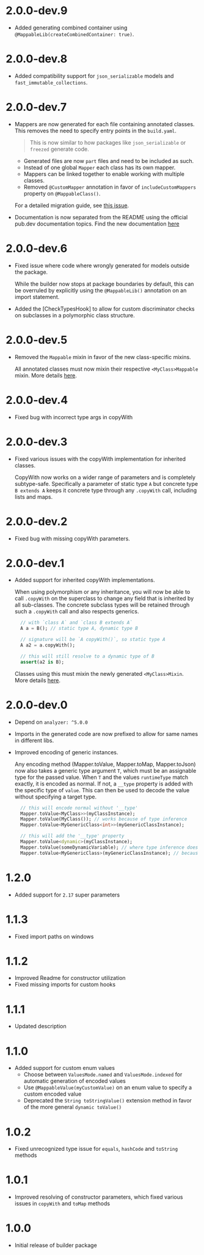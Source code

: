 # 2.0.0-dev.9

- Added generating combined container using `@MappableLib(createCombinedContainer: true)`.

# 2.0.0-dev.8

- Added compatibility support for `json_serializable` models and `fast_immutable_collections`.

# 2.0.0-dev.7

- Mappers are now generated for each file containing annotated classes. This removes the
  need to specify entry points in the `build.yaml`.
  
  > This is now similar to how packages like `json_serializable` or `freezed` generate code.
  
  - Generated files are now `part` files and need to be included as such.
  - Instead of one global `Mapper` each class has its own mapper.
  - Mappers can be linked together to enable working with multiple classes.
  - Removed `@CustomMapper` annotation in favor of `includeCustomMappers` property on `@MappableClass()`.
  
  For a detailed migration guide, see [this issue](https://github.com/schultek/dart_mappable/issues/46).

- Documentation is now separated from the README using the official pub.dev documentation topics.
  Find the new documentation [here](https://pub.dev/documentation/dart_mappable/latest/topics/Introduction-topic.html)

# 2.0.0-dev.6

- Fixed issue where code where wrongly generated for models outside the package.

  While the builder now stops at package boundaries by default, this can be overruled
  by explicitly using the `@MappableLib()` annotation on an import statement.

- Added the [CheckTypesHook] to allow for custom discriminator checks on subclasses in a
  polymorphic class structure.

# 2.0.0-dev.5

- Removed the `Mappable` mixin in favor of the new class-specific mixins.

  All annotated classes must now mixin their respective `<MyClass>Mappable` mixin.
  More details [here](https://pub.dev/packages/dart_mappable/versions/2.0.0-dev.5#get-started).

# 2.0.0-dev.4

- Fixed bug with incorrect type args in copyWith

# 2.0.0-dev.3

- Fixed various issues with the copyWith implementation for inherited classes.

  CopyWith now works on a wider range of parameters and is completely subtype-safe.
  Specifically a parameter of static type `A` but concrete type `B extends A` keeps
  it concrete type through any `.copyWith` call, including lists and maps.

# 2.0.0-dev.2

- Fixed bug with missing copyWith parameters.

# 2.0.0-dev.1

- Added support for inherited copyWith implementations.

  When using polymorphism or any inheritance, you will now be able to call
  `.copyWith` on the superclass to change any field that is inherited by all
  sub-classes. The concrete subclass types will be retained through such a
  `.copyWith` call and also respects generics.

  ```dart
    // with `class A` and `class B extends A`
    A a = B(); // static type A, dynamic type B
  
    // signature will be `A copyWith()`, so static type A
    A a2 = a.copyWith(); 
  
    // this will still resolve to a dynamic type of B
    assert(a2 is B);
  ```

  Classes using this must mixin the newly generated `<MyClass>Mixin`. More details
  [here](https://pub.dev/packages/dart_mappable/versions/2.0.0-dev.1#copywith-and-polymorphism).

# 2.0.0-dev.0

- Depend on `analyzer: ^5.0.0`
- Imports in the generated code are now prefixed to allow 
  for same names in different libs.
- Improved encoding of generic instances.
  
  Any encoding method (Mapper.toValue, Mapper.toMap, Mapper.toJson) now also takes a 
  generic type argument `T`, which must be an assignable type for the passed value.
  When `T` and the values `runtimeType` match exactly, it is encoded as normal. If not, a `__type` 
  property is added with the specific type of `value`. This can then be used to decode the value 
  without specifying a target type.
  
  ```dart
    // this will encode normal without '__type'
    Mapper.toValue<MyClass>>(myClassInstance);
    Mapper.toValue(MyClass()); // works because of type inference
    Mapper.toValue<MyGenericClass<int>>(myGenericClassInstance);
  
    // this will add the '__type' property
    Mapper.toValue<dynamic>(myClassInstance);
    Mapper.toValue(someDynamicVariable); // where type inference does not work
    Mapper.toValue<MyGenericClass>(myGenericClassInstance); // because the instance has a specific type
  ```

# 1.2.0

- Added support for `2.17` super parameters

# 1.1.3

- Fixed import paths on windows

# 1.1.2

- Improved Readme for constructor utilization
- Fixed missing imports for custom hooks

# 1.1.1

- Updated description

# 1.1.0

- Added support for custom enum values
  - Choose between `ValuesMode.named` and `ValuesMode.indexed` for automatic generation of encoded values
  - Use `@MappableValue(myCustomValue)` on an enum value to specify a custom encoded value
  - Deprecated the `String toStringValue()` extension method in favor of the more general `dynamic toValue()`

# 1.0.2

- Fixed unrecognized type issue for `equals`, `hashCode` and `toString` methods

# 1.0.1

- Improved resolving of constructor parameters, which fixed various issues 
  in `copyWith` and `toMap` methods

# 1.0.0

- Initial release of builder package